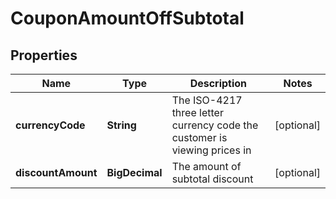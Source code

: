 

# CouponAmountOffSubtotal


## Properties

| Name | Type | Description | Notes |
|------------ | ------------- | ------------- | -------------|
|**currencyCode** | **String** | The ISO-4217 three letter currency code the customer is viewing prices in |  [optional] |
|**discountAmount** | **BigDecimal** | The amount of subtotal discount |  [optional] |



